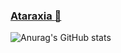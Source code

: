 ### [Ataraxia :herb:](https://ksana.in/theLineBetweenYouAndTheRest)
![Anurag's GitHub stats](https://github-readme-stats.vercel.app/api?username=mfalfath25&show_icons=true&theme=dracula&hide=stars,issues&count_private=true)
